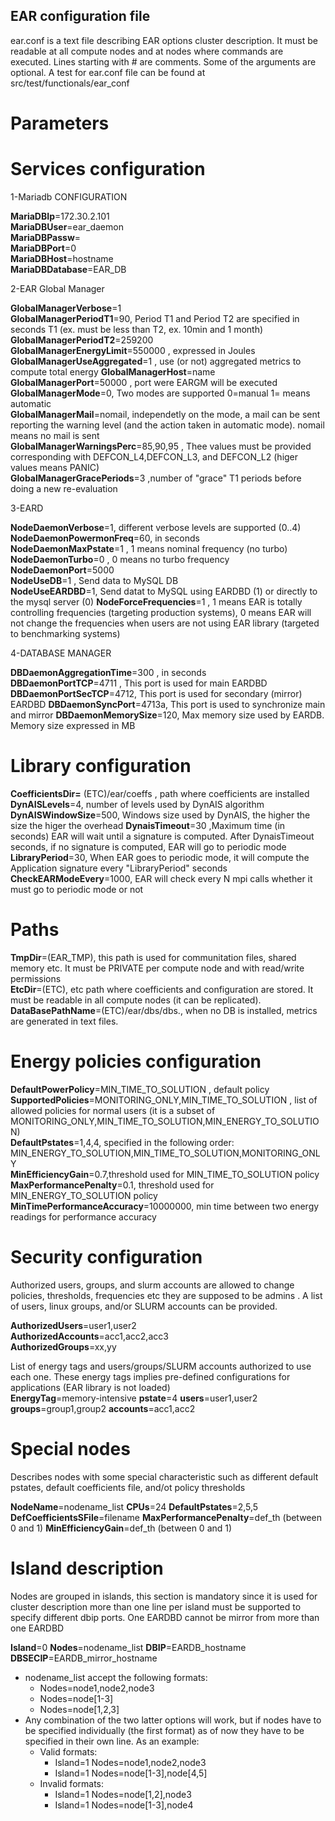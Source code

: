 EAR configuration file
----------------------
ear.conf is a text file describing EAR options cluster description. It must be readable at all compute nodes and at nodes where commands are executed. Lines starting with # are comments. Some of the arguments are optional. A test for ear.conf file can be found at src/test/functionals/ear_conf

# Parameters

# Services configuration

1-Mariadb CONFIGURATION

**MariaDBIp**=172.30.2.101  
**MariaDBUser**=ear_daemon  
**MariaDBPassw**=  
**MariaDBPort**=0  
**MariaDBHost**=hostname  
**MariaDBDatabase**=EAR_DB  

2-EAR Global Manager

**GlobalManagerVerbose**=1   
**GlobalManagerPeriodT1**=90, Period T1 and Period T2 are specified in seconds T1 (ex. must be less than T2, ex. 10min and 1 month)  
**GlobalManagerPeriodT2**=259200  
**GlobalManagerEnergyLimit**=550000 , expressed in Joules  
**GlobalManagerUseAggregated**=1 , use (or not) aggregated metrics to compute total energy
**GlobalManagerHost**=name  
**GlobalManagerPort**=50000 , port were EARGM will be executed  
**GlobalManagerMode**=0, Two modes are supported 0=manual 1= means automatic  
**GlobalManagerMail**=nomail, independetly on the mode, a mail can be sent reporting the warning level (and the action taken in automatic mode). nomail means no mail is sent  
**GlobalManagerWarningsPerc**=85,90,95 , Thee values must be provided corresponding with DEFCON_L4,DEFCON_L3, and DEFCON_L2 (higer values means PANIC)  
**GlobalManagerGracePeriods**=3 ,number of "grace" T1 periods before doing a new re-evaluation  

3-EARD

**NodeDaemonVerbose**=1, different verbose levels are supported (0..4)  
**NodeDaemonPowermonFreq**=60,  in seconds  
**NodeDaemonMaxPstate**=1 , 1 means nominal frequency (no turbo)  
**NodeDaemonTurbo**=0 , 0 means no turbo frequency  
**NodeDaemonPort**=5000  
**NodeUseDB**=1 , Send data to MySQL DB  
**NodeUseEARDBD**=1, Send datat to MySQL using EARDBD (1) or directly to the mysql server (0)
**NodeForceFrequencies**=1 , 1 means EAR is totally controlling frequencies (targeting production systems), 0 means EAR will not change the frequencies when users are not using EAR library (targeted to benchmarking systems)


4-DATABASE MANAGER

**DBDaemonAggregationTime**=300  , in seconds  
**DBDaemonPortTCP**=4711 , This port is used for main EARDBD 
**DBDaemonPortSecTCP**=4712, This port is used for secondary (mirror) EARDBD
**DBDaemonSyncPort**=4713a, This port is used to synchronize main and mirror
**DBDaemonMemorySize**=120, Max memory size used by EARDB. Memory size expressed in MB  

# Library configuration

**CoefficientsDir=** (ETC)/ear/coeffs , path where coefficients are installed  
**DynAISLevels**=4, number of levels used by DynAIS algorithm  
**DynAISWindowSize**=500,  Windows size used by DynAIS, the higher the size the higer the overhead 
**DynaisTimeout**=30 ,Maximum time (in seconds) EAR will wait until a signature is computed. After DynaisTimeout seconds, if no signature is computed, EAR will go to periodic mode   
**LibraryPeriod**=30, When EAR goes to periodic mode, it will compute the Application signature every "LibraryPeriod" seconds  
**CheckEARModeEvery**=1000, EAR will check every N mpi calls whether it must go to periodic mode or not  


# Paths
**TmpDir**=(EAR_TMP), this path is used for communitation files, shared memory etc. It must be PRIVATE per compute node and with read/write permissions  
**EtcDir**=(ETC), etc path where coefficients and configuration are stored. It must be readable in all compute nodes (it can be replicated).   
**DataBasePathName**=(ETC)/ear/dbs/dbs., when no DB is installed, metrics are generated in text files.  


# Energy policies configuration   
**DefaultPowerPolicy**=MIN_TIME_TO_SOLUTION , default policy 
**SupportedPolicies**=MONITORING_ONLY,MIN_TIME_TO_SOLUTION  , list of allowed policies for normal users  (it is a subset of MONITORING_ONLY,MIN_TIME_TO_SOLUTION,MIN_ENERGY_TO_SOLUTION)  
**DefaultPstates**=1,4,4, specified in the following order: MIN_ENERGY_TO_SOLUTION,MIN_TIME_TO_SOLUTION,MONITORING_ONLY  
**MinEfficiencyGain**=0.7,threshold used for MIN_TIME_TO_SOLUTION policy  
**MaxPerformancePenalty**=0.1, threshold used for MIN_ENERGY_TO_SOLUTION policy  
**MinTimePerformanceAccuracy**=10000000, min time between two energy readings for performance accuracy

# Security configuration

Authorized users, groups, and slurm accounts are allowed to change policies, thresholds, frequencies etc they are supposed to be admins . A list of users, linux groups, and/or SLURM accounts can be provided. 

**AuthorizedUsers**=user1,user2  
**AuthorizedAccounts**=acc1,acc2,acc3  
**AuthorizedGroups**=xx,yy  


List of energy tags and users/groups/SLURM accounts authorized to use each one. These energy tags implies pre-defined configurations for applications (EAR library is not loaded)   
**EnergyTag**=memory-intensive **pstate**=4 **users**=user1,user2 **groups**=group1,group2 **accounts**=acc1,acc2  

# Special nodes

Describes nodes with some special characteristic such as different default pstates, default coefficients file, and/ot policy thresholds

**NodeName**=nodename_list **CPUs**=24 **DefaultPstates**=2,5,5   **DefCoefficientsSFile**=filename **MaxPerformancePenalty**=def_th (between 0 and 1) **MinEfficiencyGain**=def_th (between 0 and 1)

# Island description

Nodes are grouped in islands, this section is mandatory since it is used for cluster description
more than one line per island must be supported to specify different dbip ports. One EARDBD cannot be mirror from more than one EARDBD

**Island**=0 **Nodes**=nodename_list **DBIP**=EARDB_hostname   **DBSECIP**=EARDB_mirror_hostname


- nodename_list accept the following formats: 
    - Nodes=node1,node2,node3
    - Nodes=node[1-3]
    - Nodes=node[1,2,3]
- Any combination of the two latter options will work, but if nodes have to be specified individually (the first format) as of now they have to be specified in their own line. As an example:
    - Valid formats:
        - Island=1 Nodes=node1,node2,node3
        - Island=1 Nodes=node[1-3],node[4,5]
    - Invalid formats:
        - Island=1 Nodes=node[1,2],node3
        - Island=1 Nodes=node[1-3],node4
